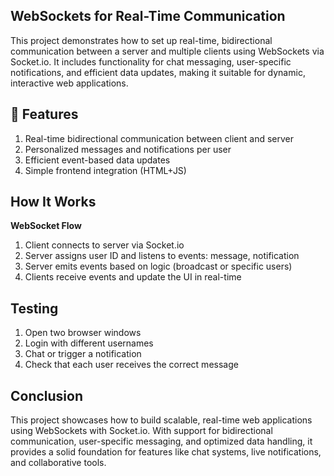 ## WebSockets for Real-Time Communication
This project demonstrates how to set up real-time, bidirectional communication between a server and multiple clients using WebSockets via Socket.io. It includes functionality for chat messaging, user-specific notifications, and efficient data updates, making it suitable for dynamic, interactive web applications.

## 📌 Features 
1. Real-time bidirectional communication between client and server <br>
2. Personalized messages and notifications per user <br>
3. Efficient event-based data updates <br>
4. Simple frontend integration (HTML+JS) <br>

## How It Works
**WebSocket Flow**
1. Client connects to server via Socket.io <br>
2. Server assigns user ID and listens to events: message, notification <br>
3. Server emits events based on logic (broadcast or specific users) <br>
4. Clients receive events and update the UI in real-time <br>

## Testing
1. Open two browser windows <br>
2. Login with different usernames <br>
3. Chat or trigger a notification <br>
4. Check that each user receives the correct message <br>

## Conclusion
This project showcases how to build scalable, real-time web applications using WebSockets with Socket.io. With support for bidirectional communication, user-specific messaging, and optimized data handling, it provides a solid foundation for features like chat systems, live notifications, and collaborative tools.

